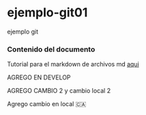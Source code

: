 # ejemplo-git01
ejemplo git

### Contenido del documento

Tutorial para el markdown de archivos md [aqui](https://docs.github.com/es/get-started/writing-on-github/getting-started-with-writing-and-formatting-on-github/basic-writing-and-formatting-syntax)

AGREGO EN DEVELOP

AGREGO CAMBIO 2 y cambio local 2

Agrego cambio en local  🇨🇦